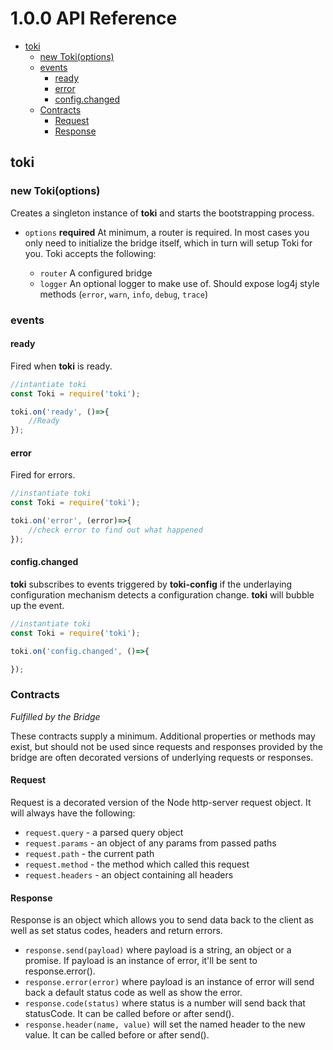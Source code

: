 # 1.0.0 API Reference

<!-- START doctoc generated TOC please keep comment here to allow auto update -->
<!-- DON'T EDIT THIS SECTION, INSTEAD RE-RUN doctoc TO UPDATE -->


- [toki](#toki)
  - [new Toki(options)](#new-tokioptions)
  - [events](#events)
    - [ready](#ready)
    - [error](#error)
    - [config.changed](#configchanged)
  - [Contracts](#contracts)
    - [Request](#request)
    - [Response](#response)

<!-- END doctoc generated TOC please keep comment here to allow auto update -->

## toki


### new Toki(options)

Creates a singleton instance of __toki__ and starts the bootstrapping process.

+ `options` __required__ At minimum, a router is required. In most cases you only need to initialize the bridge itself, which in turn will setup Toki for you. Toki accepts the following:

    + `router` A configured bridge
    + `logger` An optional logger to make use of. Should expose log4j style methods (`error`, `warn`, `info`, `debug`, `trace`)


### events

#### ready

Fired when __toki__ is ready.

```Javascript
//intantiate toki
const Toki = require('toki');

toki.on('ready', ()=>{
    //Ready  
});

```

#### error

Fired for errors.

```Javascript
//instantiate toki
const Toki = require('toki');

toki.on('error', (error)=>{
    //check error to find out what happened    
});

```

#### config.changed

__toki__ subscribes to events triggered by __toki-config__ if the underlaying configuration mechanism detects a configuration change. __toki__ will bubble up the event.

```Javascript
//instantiate toki
const Toki = require('toki');

toki.on('config.changed', ()=>{

});

```

### Contracts
_Fulfilled by the Bridge_

These contracts supply a minimum. Additional properties or methods may exist, but should not be used since requests and responses provided by the bridge are often decorated versions of underlying requests or responses.

#### Request

Request is a decorated version of the Node http-server request object. It will always have the following:

+ `request.query` - a parsed query object
+ `request.params` - an object of any params from passed paths
+ `request.path` - the current path
+ `request.method` - the method which called this request
+ `request.headers` - an object containing all headers


#### Response

Response is an object which allows you to send data back to the client as well as set status codes, headers and return errors.

+ `response.send(payload)` where payload is a string, an object or a promise. If payload is an instance of error, it'll be sent to response.error().
+ `response.error(error)` where payload is an instance of error will send back a default status code as well as show the error.
+ `response.code(status)` where status is a number will send back that statusCode. It can be called before or after send().
+ `response.header(name, value)` will set the named header to the new value. It can be called before or after send().
